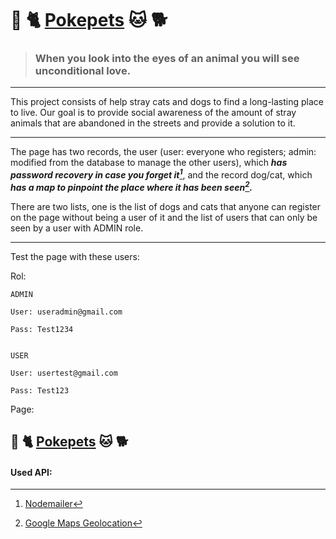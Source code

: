 
# :dog: :cat2: [Pokepets] :cat: :dog2:


[Pokepets]: https://pokepets.herokuapp.com/


> ### When you look into the eyes of an animal you will see unconditional love.

---

This project consists of help stray cats and dogs to find a long-lasting place to live.
Our goal is to provide social awareness of the amount of stray animals that are abandoned in the streets and provide a solution to it.

---
The page has two records, the user (user: everyone who registers; admin: modified from the database to manage the other users), which ***has password recovery in case you forget it[^1]***, and the record dog/cat, which ***has a map to pinpoint the place where it has been seen[^2].***

There are two lists, one is the list of dogs and cats that anyone can register on the page without being a user of it and the list of users that can only be seen by a user with ADMIN role.


---

Test the page with these users:

Rol:


	ADMIN

	User: useradmin@gmail.com

	Pass: Test1234


	USER

	User: usertest@gmail.com

	Pass: Test123

Page:


## :dog: :cat2: [Pokepets] :cat: :dog2:




#### Used API:

[^1]:[Nodemailer]

[^2]:[Google Maps Geolocation]


[Nodemailer]: https://nodemailer.com/about/
[Google Maps Geolocation]: https://cloud.google.com/maps-platform/